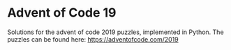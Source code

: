 # Advent of Code 19

Solutions for the advent of code 2019 puzzles, implemented in Python. The
puzzles can be found here: https://adventofcode.com/2019
